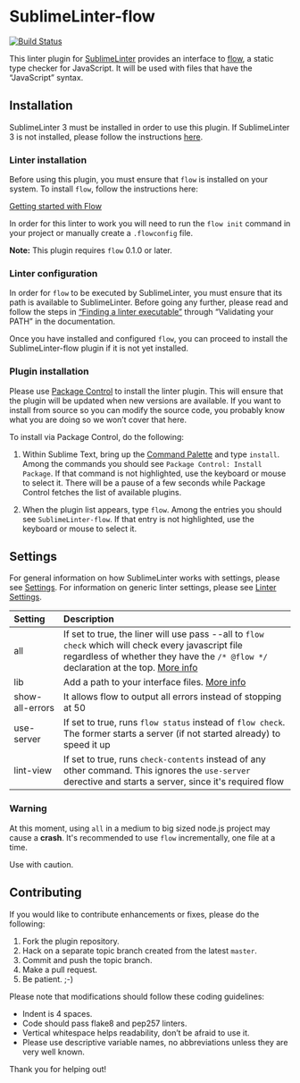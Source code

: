SublimeLinter-flow
================================

[![Build Status](https://travis-ci.org/SublimeLinter/SublimeLinter-flow.svg?branch=master)](https://travis-ci.org/SublimeLinter/SublimeLinter-flow)

This linter plugin for [SublimeLinter][docs] provides an interface to [flow](http://flowtype.org/), a static type checker for JavaScript. It will be used with files that have the “JavaScript” syntax.

## Installation
SublimeLinter 3 must be installed in order to use this plugin. If SublimeLinter 3 is not installed, please follow the instructions [here][installation].

### Linter installation
Before using this plugin, you must ensure that `flow` is installed on your system. To install `flow`, follow the instructions here:

[Getting started with Flow](http://flowtype.org/docs/getting-started.html#installing-flow)

In order for this linter to work you will need to run the `flow init` command in your project or manually create a `.flowconfig` file.

**Note:** This plugin requires `flow` 0.1.0 or later.

### Linter configuration
In order for `flow` to be executed by SublimeLinter, you must ensure that its path is available to SublimeLinter. Before going any further, please read and follow the steps in [“Finding a linter executable”](http://sublimelinter.readthedocs.org/en/latest/troubleshooting.html#finding-a-linter-executable) through “Validating your PATH” in the documentation.

Once you have installed and configured `flow`, you can proceed to install the SublimeLinter-flow plugin if it is not yet installed.



### Plugin installation
Please use [Package Control][pc] to install the linter plugin. This will ensure that the plugin will be updated when new versions are available. If you want to install from source so you can modify the source code, you probably know what you are doing so we won’t cover that here.

To install via Package Control, do the following:

1. Within Sublime Text, bring up the [Command Palette][cmd] and type `install`. Among the commands you should see `Package Control: Install Package`. If that command is not highlighted, use the keyboard or mouse to select it. There will be a pause of a few seconds while Package Control fetches the list of available plugins.

1. When the plugin list appears, type `flow`. Among the entries you should see `SublimeLinter-flow`. If that entry is not highlighted, use the keyboard or mouse to select it.

## Settings
For general information on how SublimeLinter works with settings, please see [Settings][settings]. For information on generic linter settings, please see [Linter Settings][linter-settings].

|Setting|Description|
|:------|:----------|
|all|If set to true, the liner will use pass --all to `flow check` which will check every javascript file regardless of whether they have the `/* @flow */` declaration at the top. [More info](http://flowtype.org/docs/new-project.html#typechecking-your-files)|
|lib|Add a path to your interface files. [More info](http://flowtype.org/docs/third-party.html#interface-files)|
|show-all-errors|It allows flow to output all errors instead of stopping at 50|
|use-server|If set to true, runs `flow status` instead of `flow check`. The former starts a server (if not started already) to speed it up|
|lint-view|If set to true, runs `check-contents` instead of any other command. This ignores the `use-server` derective and starts a server, since it's required flow |

### Warning

At this moment, using `all` in a medium to big sized node.js project may cause a **crash**.  It's recommended to use `flow` incrementally,  one file at a time.

Use with caution.

## Contributing
If you would like to contribute enhancements or fixes, please do the following:

1. Fork the plugin repository.
1. Hack on a separate topic branch created from the latest `master`.
1. Commit and push the topic branch.
1. Make a pull request.
1. Be patient.  ;-)

Please note that modifications should follow these coding guidelines:

- Indent is 4 spaces.
- Code should pass flake8 and pep257 linters.
- Vertical whitespace helps readability, don’t be afraid to use it.
- Please use descriptive variable names, no abbreviations unless they are very well known.

Thank you for helping out!

[docs]: http://sublimelinter.readthedocs.org
[installation]: http://sublimelinter.readthedocs.org/en/latest/installation.html
[locating-executables]: http://sublimelinter.readthedocs.org/en/latest/usage.html#how-linter-executables-are-located
[pc]: https://sublime.wbond.net/installation
[cmd]: http://docs.sublimetext.info/en/sublime-text-3/extensibility/command_palette.html
[settings]: http://sublimelinter.readthedocs.org/en/latest/settings.html
[linter-settings]: http://sublimelinter.readthedocs.org/en/latest/linter_settings.html
[inline-settings]: http://sublimelinter.readthedocs.org/en/latest/settings.html#inline-settings
